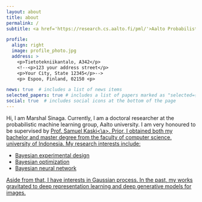 ```yaml
---
layout: about
title: about
permalink: /
subtitle: <a href='https://research.cs.aalto.fi/pml/'>Aalto Probabilistic Machine Learning group</a>

profile:
  align: right
  image: profile_photo.jpg
  address: >
    <p>Tietotekniikantalo, A342</p>
    <!--<p>123 your address street</p>
    <p>Your City, State 12345</p>-->
    <p> Espoo, Finland, 02150 <p>

news: true  # includes a list of news items
selected_papers: true # includes a list of papers marked as "selected={true}"
social: true  # includes social icons at the bottom of the page
---
```


Hi, I am Marshal Sinaga. Currently, I am a doctoral researcher at the probabilistic machine learning group, Aalto university. I am very honoured to be supervised by <a href=https://people.aalto.fi/samuel.kaski>Prof. Samuel Kaski<\a>. Prior, I obtained both my bachelor and master degree from the faculty of computer science, university of Indonesia. My research interests include:

- Bayesian experimental design
- Bayesian optimization
- Bayesian neural network

Aside from that, I have interests in Gaussian process. In the past, my works gravitated to deep representation learning and deep generative models for images.

<!--[Curiculum Vitae](https://www.dropbox.com/home?preview=CV+latex.pdf)-->
